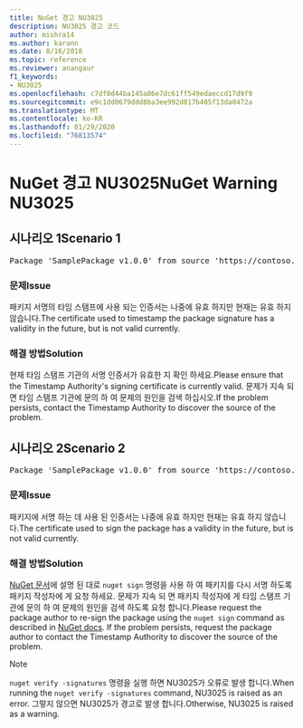 ```yaml
---
title: NuGet 경고 NU3025
description: NU3025 경고 코드
author: mishra14
ms.author: karann
ms.date: 8/16/2018
ms.topic: reference
ms.reviewer: anangaur
f1_keywords:
- NU3025
ms.openlocfilehash: c7df0d44ba145a86e7dc61ff549edaeccd17d9f9
ms.sourcegitcommit: e9c1dd0679ddd8ba3ee992d817b405f13da0472a
ms.translationtype: MT
ms.contentlocale: ko-KR
ms.lasthandoff: 01/29/2020
ms.locfileid: "76813574"
---
```

# <a name="nuget-warning-nu3025"></a><span data-ttu-id="642b9-103">NuGet 경고 NU3025</span><span class="sxs-lookup"><span data-stu-id="642b9-103">NuGet Warning NU3025</span></span>

## <a name="scenario-1"></a><span data-ttu-id="642b9-104">시나리오 1</span><span class="sxs-lookup"><span data-stu-id="642b9-104">Scenario 1</span></span>

<pre>Package 'SamplePackage v1.0.0' from source 'https://contoso.com/index.json': The timestamp signing certificate is not yet valid.</pre>

### <a name="issue"></a><span data-ttu-id="642b9-105">문제</span><span class="sxs-lookup"><span data-stu-id="642b9-105">Issue</span></span>

<span data-ttu-id="642b9-106">패키지 서명의 타임 스탬프에 사용 되는 인증서는 나중에 유효 하지만 현재는 유효 하지 않습니다.</span><span class="sxs-lookup"><span data-stu-id="642b9-106">The certificate used to timestamp the package signature has a validity in the future, but is not valid currently.</span></span>


### <a name="solution"></a><span data-ttu-id="642b9-107">해결 방법</span><span class="sxs-lookup"><span data-stu-id="642b9-107">Solution</span></span>

<span data-ttu-id="642b9-108">현재 타임 스탬프 기관의 서명 인증서가 유효한 지 확인 하세요.</span><span class="sxs-lookup"><span data-stu-id="642b9-108">Please ensure that the Timestamp Authority's signing certificate is currently valid.</span></span> <span data-ttu-id="642b9-109">문제가 지속 되 면 타임 스탬프 기관에 문의 하 여 문제의 원인을 검색 하십시오.</span><span class="sxs-lookup"><span data-stu-id="642b9-109">If the problem persists, contact the Timestamp Authority to discover the source of the problem.</span></span>



## <a name="scenario-2"></a><span data-ttu-id="642b9-110">시나리오 2</span><span class="sxs-lookup"><span data-stu-id="642b9-110">Scenario 2</span></span>

<pre>Package 'SamplePackage v1.0.0' from source 'https://contoso.com/index.json': The primary signature's timestamp signing certificate is not yet valid.</pre>

### <a name="issue"></a><span data-ttu-id="642b9-111">문제</span><span class="sxs-lookup"><span data-stu-id="642b9-111">Issue</span></span>

<span data-ttu-id="642b9-112">패키지에 서명 하는 데 사용 된 인증서는 나중에 유효 하지만 현재는 유효 하지 않습니다.</span><span class="sxs-lookup"><span data-stu-id="642b9-112">The certificate used to sign the package has a validity in the future, but is not valid currently.</span></span>


### <a name="solution"></a><span data-ttu-id="642b9-113">해결 방법</span><span class="sxs-lookup"><span data-stu-id="642b9-113">Solution</span></span>

<span data-ttu-id="642b9-114">[NuGet 문서](../../create-packages/sign-a-package.md)에 설명 된 대로 `nuget sign` 명령을 사용 하 여 패키지를 다시 서명 하도록 패키지 작성자에 게 요청 하세요. 문제가 지속 되 면 패키지 작성자에 게 타임 스탬프 기관에 문의 하 여 문제의 원인을 검색 하도록 요청 합니다.</span><span class="sxs-lookup"><span data-stu-id="642b9-114">Please request the package author to re-sign the package using the `nuget sign` command as described in [NuGet docs](../../create-packages/sign-a-package.md). If the problem persists, request the package author to contact the Timestamp Authority to discover the source of the problem.</span></span>


> [!Note]
> <span data-ttu-id="642b9-115">`nuget verify -signatures` 명령을 실행 하면 NU3025가 오류로 발생 합니다.</span><span class="sxs-lookup"><span data-stu-id="642b9-115">When running the `nuget verify -signatures` command, NU3025 is raised as an error.</span></span> <span data-ttu-id="642b9-116">그렇지 않으면 NU3025가 경고로 발생 합니다.</span><span class="sxs-lookup"><span data-stu-id="642b9-116">Otherwise, NU3025 is raised as a warning.</span></span>
